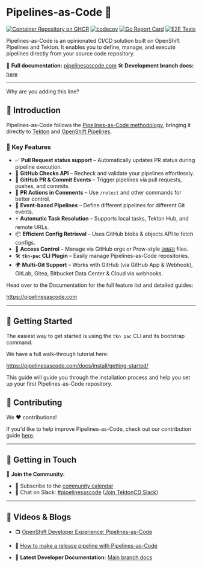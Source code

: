 # Pipelines-as-Code 🚀

[![Container Repository on GHCR](https://img.shields.io/badge/GHCR-image-87DCC0.svg?logo=GitHub)](https://github.com/openshift-pipelines/pipelines-as-code/pkgs/container/pipelines-as-code)
[![codecov](https://codecov.io/gh/openshift-pipelines/pipelines-as-code/branch/main/graph/badge.svg)](https://codecov.io/gh/openshift-pipelines/pipelines-as-code)
[![Go Report Card](https://goreportcard.com/badge/google/ko)](https://goreportcard.com/report/openshift-pipelines/pipelines-as-code)
[![E2E Tests](https://github.com/openshift-pipelines/pipelines-as-code/actions/workflows/kind-e2e-tests.yaml/badge.svg)](https://github.com/openshift-pipelines/pipelines-as-code/actions/workflows/kind-e2e-tests.yaml)

Pipelines-as-Code is an opinionated CI/CD solution built on OpenShift Pipelines
and Tekton. It enables you to define, manage, and execute pipelines directly
from your source code repository.

📖 **Full documentation:** [pipelinesascode.com](https://pipelinesascode.com)
🛠️ **Development branch docs:** [here](https://nightly.pipelines-as-code.pages.dev/)

---

Why are you adding this line?

## 🚀 Introduction

Pipelines-as-Code follows the [Pipelines-as-Code
methodology](https://teamhub.com/blog/understanding-pipeline-as-code-in-software-development/),
bringing it directly to [Tekton](https://tekton.dev/) and [OpenShift Pipelines](https://docs.openshift.com/pipelines/latest/about/about-pipelines.html).

### 🎯 Key Features

- ✅ **Pull Request status support** – Automatically updates PR status during pipeline execution.
- 🔄 **GitHub Checks API** – Recheck and validate your pipelines effortlessly.
- 🔗 **GitHub PR & Commit Events** – Trigger pipelines via pull requests, pushes, and commits.
- 💬 **PR Actions in Comments** – Use `/retest` and other commands for better control.
- 📂 **Event-based Pipelines** – Define different pipelines for different Git events.
- ⚡ **Automatic Task Resolution** – Supports local tasks, Tekton Hub, and remote URLs.
- 📦 **Efficient Config Retrieval** – Uses GitHub blobs & objects API to fetch configs.
- 🔐 **Access Control** – Manage via GitHub orgs or Prow-style [`OWNER`](https://www.kubernetes.dev/docs/guide/owners/) files.
- 🛠️ **`tkn-pac` CLI Plugin** – Easily manage Pipelines-as-Code repositories.
- 🌍 **Multi-Git Support** – Works with GitHub (via GitHub App & Webhook), GitLab, Gitea, Bitbucket Data Center & Cloud via webhooks.

Head over to the Documentation for the full feature list and detailed guides:

<https://pipelinesascode.com>

---

## 🏁 Getting Started

The easiest way to get started is using the `tkn pac` CLI and its bootstrap command.

We have a full walk-through tutorial here:

<https://pipelinesascode.com/docs/install/getting-started/>

This guide will guide you through the installation process and help you set up
your first Pipelines-as-Code repository.

## 🤝 Contributing

We ❤️ contributions!

If you'd like to help improve Pipelines-as-Code, check out our contribution guide [here](https://pipelinesascode.com/docs/dev/).

---

## 💬 Getting in Touch

🔔 **Join the Community:**

- 📅 Subscribe to the [community calendar](https://calendar.google.com/calendar/embed?src=53eb8e69e3a902ea3a31fe6795f69df165d9bb22a8ab11ed5c9cbd27ee654742%40group.calendar.google.com)
- 💬 Chat on Slack: [#pipelinesascode](https://tektoncd.slack.com/archives/C04URDDJ9MZ) ([Join TektonCD Slack](https://github.com/tektoncd/community/blob/main/contact.md#slack))

---

## 🎥 Videos & Blogs

- 📺 [OpenShift Developer Experience: Pipelines-as-Code](https://www.youtube.com/watch?v=PhqzGsJnFEI)
- 📘 [How to make a release pipeline with Pipelines-as-Code](https://blog.chmouel.com/2021/07/01/how-to-make-a-release-pipeline-with-pipelines-as-code)

- 📝 **Latest Developer Documentation:** [Main branch docs](https://main.pipelines-as-code.pages.dev/)
